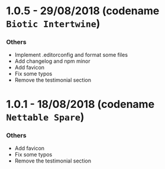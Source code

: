 # **1.0.5** - 29/08/2018 (codename `Biotic Intertwine`)

### **Others**
  * Implement .editorconfig and format some files
  * Add changelog and npm minor
  * Add favicon
  * Fix some typos
  * Remove the testimonial section


# **1.0.1** - 18/08/2018 (codename `Nettable Spare`)

### **Others**
  * Add favicon
  * Fix some typos
  * Remove the testimonial section
